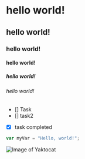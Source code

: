 # hello world!
## hello world!
### hello world!
#### hello world!
##### hello world!
###### hello world!
- [] Task
- [] task2
- [x] task completed
``` javascript
var myVar = "Hello, world!";
```

![Image of Yaktocat](https://octodex.github.com/images/yaktocat.png)
